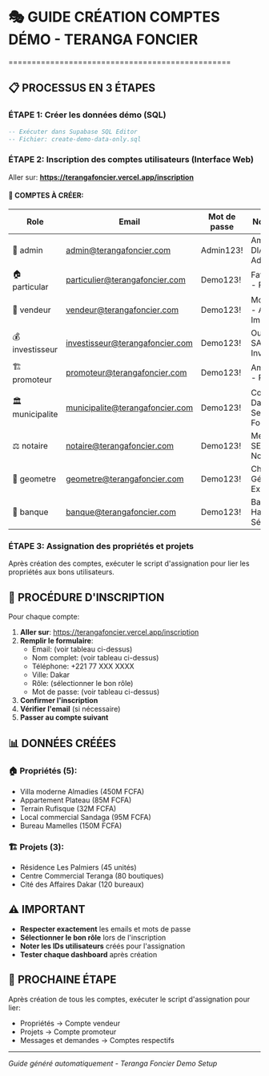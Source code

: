 # 🎭 GUIDE CRÉATION COMPTES DÉMO - TERANGA FONCIER
================================================

## 📋 PROCESSUS EN 3 ÉTAPES

### ÉTAPE 1: Créer les données démo (SQL)
```sql
-- Exécuter dans Supabase SQL Editor
-- Fichier: create-demo-data-only.sql
```

### ÉTAPE 2: Inscription des comptes utilisateurs (Interface Web)

Aller sur: **https://terangafoncier.vercel.app/inscription**

#### 🔑 COMPTES À CRÉER:

| Role | Email | Mot de passe | Nom complet |
|------|-------|--------------|-------------|
| 👑 admin | admin@terangafoncier.com | Admin123! | Amadou DIALLO - Administrateur |
| 🏠 particular | particulier@terangafoncier.com | Demo123! | Fatou NDIAYE - Particulier |
| 💼 vendeur | vendeur@terangafoncier.com | Demo123! | Moussa FALL - Agent Immobilier |
| 💰 investisseur | investisseur@terangafoncier.com | Demo123! | Ousmane SARR - Investisseur |
| 🏗️ promoteur | promoteur@terangafoncier.com | Demo123! | Aminata KANE - Promoteur |
| 🏛️ municipalite | municipalite@terangafoncier.com | Demo123! | Commune de Dakar - Services Fonciers |
| ⚖️ notaire | notaire@terangafoncier.com | Demo123! | Me Ibrahima SECK - Notaire |
| 📐 geometre | geometre@terangafoncier.com | Demo123! | Cheikh DIOP - Géomètre Expert |
| 🏦 banque | banque@terangafoncier.com | Demo123! | Banque de Habitat du Sénégal |

### ÉTAPE 3: Assignation des propriétés et projets

Après création des comptes, exécuter le script d'assignation pour lier les propriétés aux bons utilisateurs.

## 🚀 PROCÉDURE D'INSCRIPTION

Pour chaque compte:

1. **Aller sur**: https://terangafoncier.vercel.app/inscription
2. **Remplir le formulaire**:
   - Email: (voir tableau ci-dessus)
   - Nom complet: (voir tableau ci-dessus)
   - Téléphone: +221 77 XXX XXXX
   - Ville: Dakar
   - Rôle: (sélectionner le bon rôle)
   - Mot de passe: (voir tableau ci-dessus)
3. **Confirmer l'inscription**
4. **Vérifier l'email** (si nécessaire)
5. **Passer au compte suivant**

## 📊 DONNÉES CRÉÉES

### 🏠 Propriétés (5):
- Villa moderne Almadies (450M FCFA)
- Appartement Plateau (85M FCFA)  
- Terrain Rufisque (32M FCFA)
- Local commercial Sandaga (95M FCFA)
- Bureau Mamelles (150M FCFA)

### 🏗️ Projets (3):
- Résidence Les Palmiers (45 unités)
- Centre Commercial Teranga (80 boutiques)
- Cité des Affaires Dakar (120 bureaux)

## ⚠️ IMPORTANT

- **Respecter exactement** les emails et mots de passe
- **Sélectionner le bon rôle** lors de l'inscription
- **Noter les IDs utilisateurs** créés pour l'assignation
- **Tester chaque dashboard** après création

## 🔄 PROCHAINE ÉTAPE

Après création de tous les comptes, exécuter le script d'assignation pour lier:
- Propriétés → Compte vendeur
- Projets → Compte promoteur
- Messages et demandes → Comptes respectifs

---
*Guide généré automatiquement - Teranga Foncier Demo Setup*
